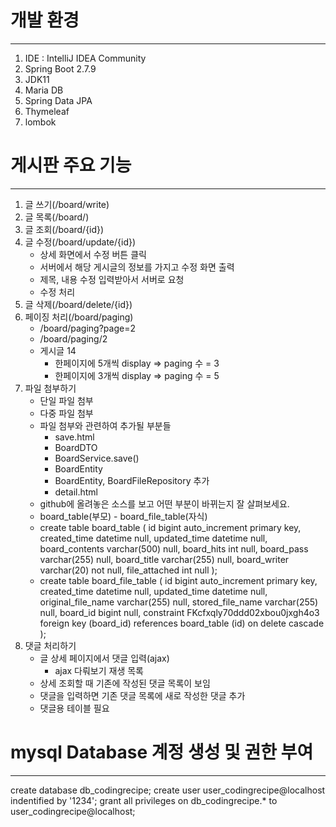 # 개발 환경
----------------------------------------------------
1. IDE : IntelliJ IDEA Community
2. Spring Boot 2.7.9
3. JDK11
4. Maria DB
5. Spring Data JPA
6. Thymeleaf
7. lombok

# 게시판 주요 기능
----------------------------------------------------
1. 글 쓰기(/board/write)
2. 글 목록(/board/)
3. 글 조회(/board/{id})
4. 글 수정(/board/update/{id})
   - 상세 화면에서 수정 버튼 클릭
   - 서버에서 해당 게시글의 정보를 가지고 수정 화면 출력
   - 제목, 내용 수정 입력받아서 서버로 요청
   - 수정 처리
5. 글 삭제(/board/delete/{id})
6. 페이징 처리(/board/paging)
   - /board/paging?page=2
   - /board/paging/2
   - 게시글 14
     - 한페이지에 5개씩 display => paging 수 = 3
     - 한페이지에 3개씩 display => paging 수 = 5
7. 파일 첨부하기
   - 단일 파일 첨부
   - 다중 파일 첨부
   - 파일 첨부와 관련하여 추가될 부분들
     - save.html
     - BoardDTO
     - BoardService.save()
     - BoardEntity
     - BoardEntity, BoardFileRepository 추가
     - detail.html
   - github에 올려놓은 소스를 보고 어떤 부분이 바뀌는지 잘 살펴보세요.
   - board_table(부모) - board_file_table(자식)
   - create table board_table
     (
     id             bigint auto_increment primary key,
     created_time   datetime     null,
     updated_time   datetime     null,
     board_contents varchar(500) null,
     board_hits     int          null,
     board_pass     varchar(255) null,
     board_title    varchar(255) null,
     board_writer   varchar(20)  not null,
     file_attached  int          null
     );
   - create table board_file_table
     (
     id                 bigint auto_increment primary key,
     created_time       datetime     null,
     updated_time       datetime     null,
     original_file_name varchar(255) null,
     stored_file_name   varchar(255) null,
     board_id           bigint       null,
     constraint FKcfxqly70ddd02xbou0jxgh4o3
     foreign key (board_id) references board_table (id) on delete cascade
     );
8. 댓글 처리하기
   - 글 상세 페이지에서 댓글 입력(ajax)
     - ajax 다뤄보기 재생 목록
   - 상세 조회할 때 기존에 작성된 댓글 목록이 보임
   - 댓글을 입력하면 기존 댓글 목록에 새로 작성한 댓글 추가
   - 댓글용 테이블 필요

# mysql Database 계정 생성 및 권한 부여
----------------------------------------------------
create database db_codingrecipe;
create user user_codingrecipe@localhost indentified by '1234';
grant all privileges on db_codingrecipe.* to user_codingrecipe@localhost;